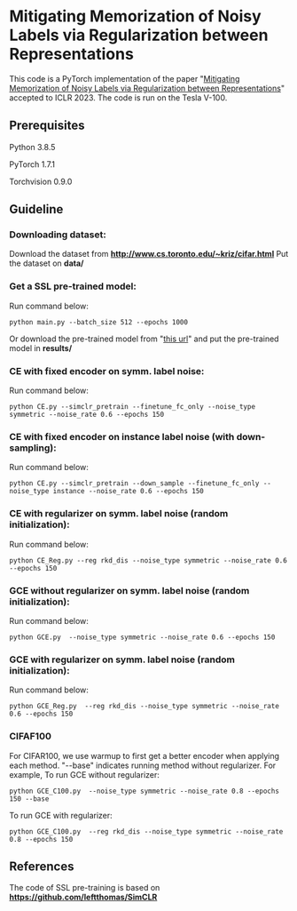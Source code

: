# Mitigating Memorization of Noisy Labels via Regularization between Representations
This code is a PyTorch implementation of the paper "[Mitigating Memorization of Noisy Labels via Regularization between Representations](https://openreview.net/pdf?id=6qcYDVlVLnK)" accepted to ICLR 2023.
The code is run on the Tesla V-100.
## Prerequisites
Python 3.8.5

PyTorch 1.7.1

Torchvision 0.9.0


## Guideline
### Downloading dataset: 

Download the dataset from **http://www.cs.toronto.edu/~kriz/cifar.html** Put the dataset on **data/**


### Get a SSL pre-trained model:

Run command below:

```
python main.py --batch_size 512 --epochs 1000 
```
Or download the pre-trained model from "[this url](https://drive.google.com/file/d/10IUG97crgC5S34kcbqtw7LOUuhPiol2V/view?usp=sharing)" and put the pre-trained model in **results/**

### CE with fixed encoder on symm. label noise:
Run command below:
```
python CE.py --simclr_pretrain --finetune_fc_only --noise_type symmetric --noise_rate 0.6 --epochs 150 
```
### CE with fixed encoder on instance label noise (with down-sampling):
Run command below:
```
python CE.py --simclr_pretrain --down_sample --finetune_fc_only --noise_type instance --noise_rate 0.6 --epochs 150 
```

### CE with regularizer on symm. label noise (random initialization):
Run command below:
```
python CE_Reg.py --reg rkd_dis --noise_type symmetric --noise_rate 0.6 --epochs 150 
```

### GCE without regularizer on symm. label noise (random initialization):
Run command below:
```
python GCE.py  --noise_type symmetric --noise_rate 0.6 --epochs 150 
```

### GCE with regularizer on symm. label noise (random initialization):
Run command below:
```
python GCE_Reg.py  --reg rkd_dis --noise_type symmetric --noise_rate 0.6 --epochs 150 
```

### CIFAF100

For CIFAR100, we use warmup to first get a better encoder when applying each method. "--base" indicates running method without regularizer. For example, To run GCE without regularizer: 
```
python GCE_C100.py  --noise_type symmetric --noise_rate 0.8 --epochs 150 --base
```
To run GCE with regularizer: 
```
python GCE_C100.py  --reg rkd_dis --noise_type symmetric --noise_rate 0.8 --epochs 150
```


## References

The code of SSL pre-training is based on **https://github.com/leftthomas/SimCLR**
